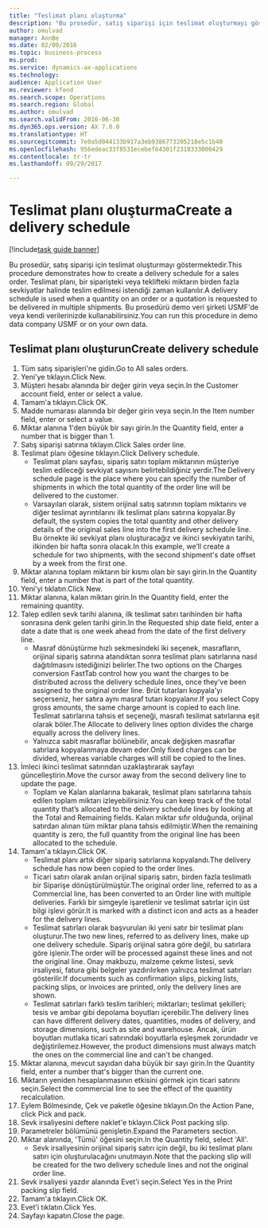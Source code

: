 ```yaml
--- 
title: "Teslimat planı oluşturma"
description: "Bu prosedür, satış siparişi için teslimat oluşturmayı göstermektedir."
author: omulvad
manager: AnnBe
ms.date: 02/09/2016
ms.topic: business-process
ms.prod: 
ms.service: dynamics-ax-applications
ms.technology: 
audience: Application User
ms.reviewer: kfend
ms.search.scope: Operations
ms.search.region: Global
ms.author: omulvad
ms.search.validFrom: 2016-06-30
ms.dyn365.ops.version: AX 7.0.0
ms.translationtype: HT
ms.sourcegitcommit: 7e0a5d044133b917a3eb9386773205218e5c1b40
ms.openlocfilehash: 956edeac33f8531ecebef64301f2318333000429
ms.contentlocale: tr-tr
ms.lasthandoff: 09/29/2017

---
```

# <a name="create-a-delivery-schedule"></a><span data-ttu-id="08480-103">Teslimat planı oluşturma</span><span class="sxs-lookup"><span data-stu-id="08480-103">Create a delivery schedule</span></span>

[!include[task guide banner](../../includes/task-guide-banner.md)]

<span data-ttu-id="08480-104">Bu prosedür, satış siparişi için teslimat oluşturmayı göstermektedir.</span><span class="sxs-lookup"><span data-stu-id="08480-104">This procedure demonstrates how to create a delivery schedule for a sales order.</span></span> <span data-ttu-id="08480-105">Teslimat planı, bir siparişteki veya teklifteki miktarın birden fazla sevkiyatlar halinde teslim edilmesi istendiği zaman kullanılır.</span><span class="sxs-lookup"><span data-stu-id="08480-105">A delivery schedule is used when a quantity on an order or a quotation is requested to be delivered in multiple shipments.</span></span> <span data-ttu-id="08480-106">Bu prosedürü demo veri şirketi USMF'de veya kendi verilerinizde kullanabilirsiniz.</span><span class="sxs-lookup"><span data-stu-id="08480-106">You can run this procedure in demo data company USMF or on your own data.</span></span>


## <a name="create-delivery-schedule"></a><span data-ttu-id="08480-107">Teslimat planı oluşturun</span><span class="sxs-lookup"><span data-stu-id="08480-107">Create delivery schedule</span></span>
1. <span data-ttu-id="08480-108">Tüm satış siparişleri'ne gidin.</span><span class="sxs-lookup"><span data-stu-id="08480-108">Go to All sales orders.</span></span>
2. <span data-ttu-id="08480-109">Yeni'ye tıklayın.</span><span class="sxs-lookup"><span data-stu-id="08480-109">Click New.</span></span>
3. <span data-ttu-id="08480-110">Müşteri hesabı alanında bir değer girin veya seçin.</span><span class="sxs-lookup"><span data-stu-id="08480-110">In the Customer account field, enter or select a value.</span></span>
4. <span data-ttu-id="08480-111">Tamam'a tıklayın.</span><span class="sxs-lookup"><span data-stu-id="08480-111">Click OK.</span></span>
5. <span data-ttu-id="08480-112">Madde numarası alanında bir değer girin veya seçin.</span><span class="sxs-lookup"><span data-stu-id="08480-112">In the Item number field, enter or select a value.</span></span>
6. <span data-ttu-id="08480-113">Miktar alanına 1'den büyük bir sayı girin.</span><span class="sxs-lookup"><span data-stu-id="08480-113">In the Quantity field, enter a number that is bigger than 1.</span></span>
7. <span data-ttu-id="08480-114">Satış siparişi satırına tıklayın.</span><span class="sxs-lookup"><span data-stu-id="08480-114">Click Sales order line.</span></span>
8. <span data-ttu-id="08480-115">Teslimat planı öğesine tıklayın.</span><span class="sxs-lookup"><span data-stu-id="08480-115">Click Delivery schedule.</span></span>
    * <span data-ttu-id="08480-116">Teslimat planı sayfası, sipariş satırı toplam miktarının müşteriye teslim edileceği sevkiyat sayısını belirtebildiğiniz yerdir.</span><span class="sxs-lookup"><span data-stu-id="08480-116">The Delivery schedule page is the place where you can specify the number of shipments in which the total quantity of the order line will be delivered to the customer.</span></span>    
    * <span data-ttu-id="08480-117">Varsayılan olarak, sistem orijinal satış satırının toplam miktarını ve diğer teslimat ayrıntılarını ilk teslimat planı satırına kopyalar.</span><span class="sxs-lookup"><span data-stu-id="08480-117">By default, the system copies the total quantity and other delivery details of the original sales line into the first delivery schedule line.</span></span> <span data-ttu-id="08480-118">Bu örnekte iki sevkiyat planı oluşturacağız ve ikinci sevkiyatın tarihi, ilkinden bir hafta sonra olacak.</span><span class="sxs-lookup"><span data-stu-id="08480-118">In this example, we’ll create a schedule for two shipments, with the second shipment's date offset by a week from the first one.</span></span>  
9. <span data-ttu-id="08480-119">Miktar alanına toplam miktarın bir kısmı olan bir sayı girin.</span><span class="sxs-lookup"><span data-stu-id="08480-119">In the Quantity field, enter a number that is part of the total quantity.</span></span>
10. <span data-ttu-id="08480-120">Yeni'yi tıklatın.</span><span class="sxs-lookup"><span data-stu-id="08480-120">Click New.</span></span>
11. <span data-ttu-id="08480-121">Miktar alanına, kalan miktarı girin.</span><span class="sxs-lookup"><span data-stu-id="08480-121">In the Quantity field, enter the remaining quantity.</span></span>
12. <span data-ttu-id="08480-122">Talep edilen sevk tarihi alanına, ilk teslimat satırı tarihinden bir hafta sonrasına denk gelen tarihi girin.</span><span class="sxs-lookup"><span data-stu-id="08480-122">In the Requested ship date field, enter a date a date that is one week ahead from the date of the first delivery line.</span></span>
    * <span data-ttu-id="08480-123">Masraf dönüştürme hızlı sekmesindeki iki seçenek, masrafların, orijinal sipariş satırına atandıktan sonra teslimat planı satırlarına nasıl dağıtılmasını istediğinizi belirler.</span><span class="sxs-lookup"><span data-stu-id="08480-123">The two options on the Charges conversion FastTab control how you want the charges to be distributed across the delivery schedule lines, once they’ve been assigned to the original order line.</span></span> <span data-ttu-id="08480-124">Brüt tutarları kopyala'yı seçerseniz, her satıra aynı masraf tutarı kopyalanır.</span><span class="sxs-lookup"><span data-stu-id="08480-124">If you select Copy gross amounts, the same charge amount is copied to each line.</span></span> <span data-ttu-id="08480-125">Teslimat satırlarına tahsis et seçeneği, masrafı teslimat satırlarına eşit olarak böler.</span><span class="sxs-lookup"><span data-stu-id="08480-125">The Allocate to delivery lines option divides the charge equally across the delivery lines.</span></span>  
    * <span data-ttu-id="08480-126">Yalnızca sabit masraflar bölünebilir, ancak değişken masraflar satırlara kopyalanmaya devam eder.</span><span class="sxs-lookup"><span data-stu-id="08480-126">Only fixed charges can be divided, whereas variable charges will still be copied to the lines.</span></span>  
13. <span data-ttu-id="08480-127">İmleci ikinci teslimat satırından uzaklaştırarak sayfayı güncelleştirin.</span><span class="sxs-lookup"><span data-stu-id="08480-127">Move the cursor away from the second delivery line to update the page.</span></span>
    * <span data-ttu-id="08480-128">Toplam ve Kalan alanlarına bakarak, teslimat planı satırlarına tahsis edilen toplam miktarı izleyebilirsiniz.</span><span class="sxs-lookup"><span data-stu-id="08480-128">You can keep track of the total quantity that’s allocated to the delivery schedule lines by looking at the Total and Remaining fields.</span></span> <span data-ttu-id="08480-129">Kalan miktar sıfır olduğunda, orijinal satırdan alınan tüm miktar plana tahsis edilmiştir.</span><span class="sxs-lookup"><span data-stu-id="08480-129">When the remaining quantity is zero, the full quantity from the original line has been allocated to the schedule.</span></span>   
14. <span data-ttu-id="08480-130">Tamam'a tıklayın.</span><span class="sxs-lookup"><span data-stu-id="08480-130">Click OK.</span></span>
    * <span data-ttu-id="08480-131">Teslimat planı artık diğer sipariş satırlarına kopyalandı.</span><span class="sxs-lookup"><span data-stu-id="08480-131">The delivery schedule has now been copied to the order lines.</span></span>   
    * <span data-ttu-id="08480-132">Ticari satırı olarak anılan orijinal sipariş satırı, birden fazla teslimatlı bir Siparişe dönüştürülmüştür.</span><span class="sxs-lookup"><span data-stu-id="08480-132">The original order line, referred to as a Commercial line, has been converted to an Order line with multiple deliveries.</span></span> <span data-ttu-id="08480-133">Farklı bir simgeyle işaretlenir ve teslimat satırlar için üst bilgi işlevi görür.</span><span class="sxs-lookup"><span data-stu-id="08480-133">It is marked with a distinct icon and acts as a header for the delivery lines.</span></span>  
    * <span data-ttu-id="08480-134">Teslimat satırları olarak başvurulan iki yeni satır bir teslimat planı oluşturur.</span><span class="sxs-lookup"><span data-stu-id="08480-134">The two new lines, referred to as delivery lines, make up one delivery schedule.</span></span> <span data-ttu-id="08480-135">Sipariş orijinal satıra göre değil, bu satırlara göre işlenir.</span><span class="sxs-lookup"><span data-stu-id="08480-135">The order will be processed against these lines and not the original line.</span></span> <span data-ttu-id="08480-136">Onay makbuzu, malzeme çekme listesi, sevk irsaliyesi, fatura gibi belgeler yazdırılırken yalnızca teslimat satırları gösterilir.</span><span class="sxs-lookup"><span data-stu-id="08480-136">If documents such as confirmation slips, picking lists, packing slips, or invoices are printed, only the delivery lines are shown.</span></span>   
    * <span data-ttu-id="08480-137">Teslimat satırları farklı teslim tarihleri; miktarları; teslimat şekilleri; tesis ve ambar gibi depolama boyutları içerebilir.</span><span class="sxs-lookup"><span data-stu-id="08480-137">The delivery lines can have different delivery dates, quantities, modes of delivery, and storage dimensions, such as site and warehouse.</span></span> <span data-ttu-id="08480-138">Ancak, ürün boyutları mutlaka ticari satırındaki boyutlarla eşleşmek zorundadır ve değiştirilemez.</span><span class="sxs-lookup"><span data-stu-id="08480-138">However, the product dimensions must always match the ones on the commercial line and can't be changed.</span></span>  
15. <span data-ttu-id="08480-139">Miktar alanına, mevcut sayıdan daha büyük bir sayı girin.</span><span class="sxs-lookup"><span data-stu-id="08480-139">In the Quantity field, enter a number that's bigger than the current one.</span></span>
16. <span data-ttu-id="08480-140">Miktarın yeniden hesaplanmasının etkisini görmek için ticari satırını seçin.</span><span class="sxs-lookup"><span data-stu-id="08480-140">Select the commercial line to see the effect of the quantity recalculation.</span></span>
17. <span data-ttu-id="08480-141">Eylem Bölmesinde, Çek ve paketle öğesine tıklayın.</span><span class="sxs-lookup"><span data-stu-id="08480-141">On the Action Pane, click Pick and pack.</span></span>
18. <span data-ttu-id="08480-142">Sevk irsaliyesini deftere naklet'e tıklayın.</span><span class="sxs-lookup"><span data-stu-id="08480-142">Click Post packing slip.</span></span>
19. <span data-ttu-id="08480-143">Parametreler bölümünü genişletin.</span><span class="sxs-lookup"><span data-stu-id="08480-143">Expand the Parameters section.</span></span>
20. <span data-ttu-id="08480-144">Miktar alanında, 'Tümü' öğesini seçin.</span><span class="sxs-lookup"><span data-stu-id="08480-144">In the Quantity field, select 'All'.</span></span>
    * <span data-ttu-id="08480-145">Sevk irsaliyesinin orijinal sipariş satırı için değil, bu iki teslimat planı satırı için oluşturulacağını unutmayın.</span><span class="sxs-lookup"><span data-stu-id="08480-145">Note that the packing slip will be created for the two delivery schedule lines and not the original order line.</span></span>  
21. <span data-ttu-id="08480-146">Sevk irsaliyesi yazdır alanında Evet'i seçin.</span><span class="sxs-lookup"><span data-stu-id="08480-146">Select Yes in the Print packing slip field.</span></span>
22. <span data-ttu-id="08480-147">Tamam'a tıklayın.</span><span class="sxs-lookup"><span data-stu-id="08480-147">Click OK.</span></span>
23. <span data-ttu-id="08480-148">Evet'i tıklatın.</span><span class="sxs-lookup"><span data-stu-id="08480-148">Click Yes.</span></span>
24. <span data-ttu-id="08480-149">Sayfayı kapatın.</span><span class="sxs-lookup"><span data-stu-id="08480-149">Close the page.</span></span>


